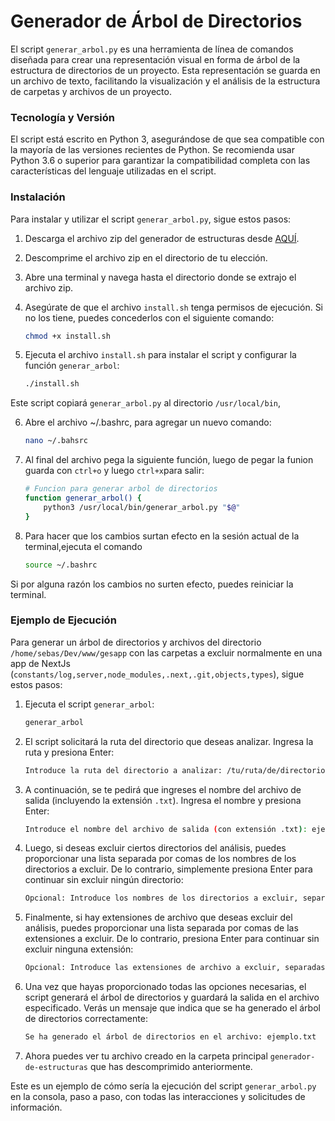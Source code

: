 # Generador de Árbol de Directorios

El script `generar_arbol.py` es una herramienta de línea de comandos diseñada para crear una representación visual en forma de árbol de la estructura de directorios de un proyecto. Esta representación se guarda en un archivo de texto, facilitando la visualización y el análisis de la estructura de carpetas y archivos de un proyecto.

### Tecnología y Versión

El script está escrito en Python 3, asegurándose de que sea compatible con la mayoría de las versiones recientes de Python. Se recomienda usar Python 3.6 o superior para garantizar la compatibilidad completa con las características del lenguaje utilizadas en el script.

### Instalación

Para instalar y utilizar el script `generar_arbol.py`, sigue estos pasos:

1. Descarga el archivo zip del generador de estructuras desde [AQUÍ](https://github.com/Portu87/generador-estructura-directorios/archive/refs/heads/main.zip).

2. Descomprime el archivo zip en el directorio de tu elección.

3. Abre una terminal y navega hasta el directorio donde se extrajo el archivo zip.

4. Asegúrate de que el archivo `install.sh` tenga permisos de ejecución. Si no los tiene, puedes concederlos con el siguiente comando:

    ```bash
    chmod +x install.sh
    ```

5. Ejecuta el archivo `install.sh` para instalar el script y configurar la función `generar_arbol`:

    ```bash
    ./install.sh
    ```

Este script copiará `generar_arbol.py` al directorio `/usr/local/bin`,

6. Abre el archivo ~/.bashrc, para agregar un nuevo comando:
   ```bash
   nano ~/.bahsrc
   ```

7. Al final del archivo pega la siguiente función, luego de pegar la funion guarda con `ctrl+o` y luego `ctrl+x`para salir:
    ```bash
    # Funcion para generar arbol de directorios
    function generar_arbol() {
        python3 /usr/local/bin/generar_arbol.py "$@"
    }
    ```

8. Para hacer que los cambios surtan efecto en la sesión actual de la terminal,ejecuta el comando 
    ```bash
    source ~/.bashrc
    ```
Si por alguna razón los cambios no surten efecto, puedes reiniciar la terminal.

### Ejemplo de Ejecución

Para generar un árbol de directorios y archivos del directorio `/home/sebas/Dev/www/gesapp` con las carpetas a excluir normalmente en una app de NextJs (`constants/log,server,node_modules,.next,.git,objects,types`), sigue estos pasos:

1. Ejecuta el script `generar_arbol`:

    ```bash
    generar_arbol
    ```

2. El script solicitará la ruta del directorio que deseas analizar. Ingresa la ruta y presiona Enter:

    ```bash
    Introduce la ruta del directorio a analizar: /tu/ruta/de/directorio
    ```

3. A continuación, se te pedirá que ingreses el nombre del archivo de salida (incluyendo la extensión `.txt`). Ingresa el nombre y presiona Enter:

    ```bash
    Introduce el nombre del archivo de salida (con extensión .txt): ejemplo.txt
    ```

4. Luego, si deseas excluir ciertos directorios del análisis, puedes proporcionar una lista separada por comas de los nombres de los directorios a excluir. De lo contrario, simplemente presiona Enter para continuar sin excluir ningún directorio:

    ```bash
    Opcional: Introduce los nombres de los directorios a excluir, separados por coma (sin espacios): directorio1,directorio2,directorio3
    ```

5. Finalmente, si hay extensiones de archivo que deseas excluir del análisis, puedes proporcionar una lista separada por comas de las extensiones a excluir. De lo contrario, presiona Enter para continuar sin excluir ninguna extensión:

    ```bash
    Opcional: Introduce las extensiones de archivo a excluir, separadas por coma (sin espacios): jpg,png
    ```

6. Una vez que hayas proporcionado todas las opciones necesarias, el script generará el árbol de directorios y guardará la salida en el archivo especificado. Verás un mensaje que indica que se ha generado el árbol de directorios correctamente:

    ```bash
    Se ha generado el árbol de directorios en el archivo: ejemplo.txt
    ```

7. Ahora puedes ver tu archivo creado en la carpeta principal `generador-de-estructuras` que has descomprimido anteriormente.

Este es un ejemplo de cómo sería la ejecución del script `generar_arbol.py` en la consola, paso a paso, con todas las interacciones y solicitudes de información.









